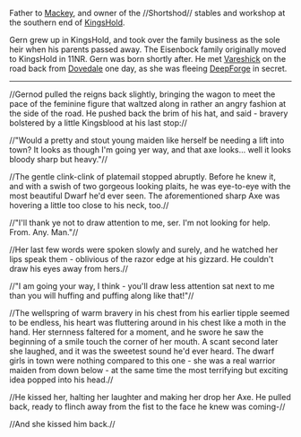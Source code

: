 Father to [Mackey](Mackey "wikilink"), and owner of the //Shortshod//
stables and workshop at the southern end of
[KingsHold](KingsHold "wikilink").

Gern grew up in KingsHold, and took over the family business as the sole
heir when his parents passed away. The Eisenbock family originally moved
to KingsHold in 11NR. Gern was born shortly after. He met
[Vareshick](Vareshick_Actkrieger "wikilink") on the road back from
[Dovedale](Dovedale "wikilink") one day, as she was fleeing
[DeepForge](DeepForge "wikilink") in secret.

------------------------------------------------------------------------

//Gernod pulled the reigns back slightly, bringing the wagon to meet the
pace of the feminine figure that waltzed along in rather an angry
fashion at the side of the road. He pushed back the brim of his hat, and
said - bravery bolstered by a little Kingsblood at his last stop://

//\"Would a pretty and stout young maiden like herself be needing a lift
into town? It looks as though I\'m going yer way, and that axe looks...
well it looks bloody sharp but heavy.\"//

//The gentle clink-clink of platemail stopped abruptly. Before he knew
it, and with a swish of two gorgeous looking plaits, he was eye-to-eye
with the most beautiful Dwarf he\'d ever seen. The aforementioned sharp
Axe was hovering a little too close to his neck, too.//

//\"I\'ll thank ye not to draw attention to me, ser. I\'m not looking
for help. From. Any. Man.\"//

//Her last few words were spoken slowly and surely, and he watched her
lips speak them - oblivious of the razor edge at his gizzard. He
couldn\'t draw his eyes away from hers.//

//\"I am going your way, I think - you\'ll draw less attention sat next
to me than you will huffing and puffing along like that!\"//

//The wellspring of warm bravery in his chest from his earlier tipple
seemed to be endless, his heart was fluttering around in his chest like
a moth in the hand. Her sternness faltered for a moment, and he swore he
saw the beginning of a smile touch the corner of her mouth. A scant
second later she laughed, and it was the sweetest sound he\'d ever
heard. The dwarf girls in town were nothing compared to this one - she
was a real warrior maiden from down below - at the same time the most
terrifying but exciting idea popped into his head.//

//He kissed her, halting her laughter and making her drop her Axe. He
pulled back, ready to flinch away from the fist to the face he knew was
coming-//

//And she kissed him back.//
